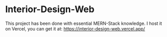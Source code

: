 # Interior-Design-Web
 This project has been done with essential MERN-Stack knowledge.
 I host it on Vercel, you can get it at: https://interior-design-web.vercel.app/
